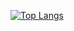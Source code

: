 [![Top Langs](https://github-readme-stats.vercel.app/api/top-langs/?username=norichi0204
)](https://github.com/anuraghazra/github-readme-stats)
